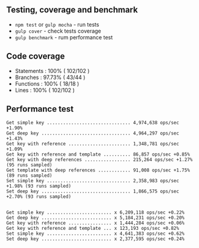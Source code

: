 ## Testing, coverage and benchmark

* `npm test` or `gulp mocha` - run tests
* `gulp cover` - check tests coverage
* `gulp benchmark` - rum performance test
 
## Code coverage

* Statements   : 100% ( 102/102 )
* Branches     : 97.73% ( 43/44 )
* Functions    : 100% ( 18/18 )
* Lines        : 100% ( 102/102 )

## Performance test

    Get simple key ............................... 4,974,638 ops/sec +1.90% 
    Get deep key ................................. 4,964,297 ops/sec +1.43%
    Get key with reference ....................... 1,348,781 ops/sec +1.09%
    Get key with reference and template .......... 86,857 ops/sec +0.85%
    Get key with deep references ................. 215,264 ops/sec +1.27% (95 runs sampled)
    Get template with deep references ............ 91,008 ops/sec +1.75% (89 runs sampled)
    Set simple key ............................... 2,358,983 ops/sec +1.98% (93 runs sampled)
    Set deep key ................................. 1,866,575 ops/sec +2.70% (93 runs sampled)


    Get simple key ........................ x 6,209,118 ops/sec +0.22%
    Get deep key .......................... x 5,184,231 ops/sec +0.20%
    Get key with reference ................ x 1,444,284 ops/sec +0.06%
    Get key with reference and template ... x 123,193 ops/sec +0.82%
    Set simple key ........................ x 4,641,383 ops/sec +0.62%
    Set deep key .......................... x 2,377,595 ops/sec +0.24%



